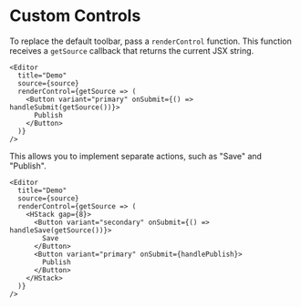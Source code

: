 # Custom Controls

To replace the default toolbar, pass a `renderControl` function.
This function receives a `getSource` callback that returns the current JSX string.

```tsx showLineNumbers
<Editor
  title="Demo"
  source={source}
  renderControl={getSource => (
    <Button variant="primary" onSubmit={() => handleSubmit(getSource())}>
      Publish
    </Button>
  )}
/>
```

This allows you to implement separate actions, such as "Save" and "Publish".

```tsx showLineNumbers
<Editor
  title="Demo"
  source={source}
  renderControl={getSource => (
    <HStack gap={8}>
      <Button variant="secondary" onSubmit={() => handleSave(getSource())}>
        Save
      </Button>
      <Button variant="primary" onSubmit={handlePublish}>
        Publish
      </Button>
    </HStack>
  )}
/>
```
